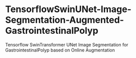 # TensorflowSwinUNet-Image-Segmentation-Augmented-GastrointestinalPolyp
Tensorflow SwinTransformer UNet Image Segmentation for GastrointestinalPolyp based on Online Augmentation
